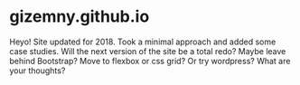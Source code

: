 # gizemny.github.io

Heyo! Site updated for 2018. Took a minimal approach and added some case studies. 
Will the next version of the site be a total redo? Maybe leave behind Bootstrap? Move to flexbox or css grid? Or try wordpress? What are your thoughts? 

